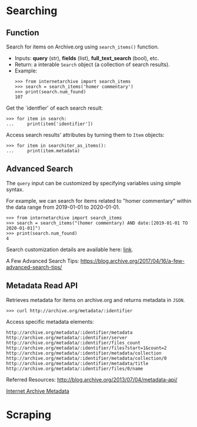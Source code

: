# Searching

## Function

Search for items on Archive.org using `search_items()` function.
  - Inputs: **query** (str), **fields** (list), **full_text_search** (bool), etc.
  - Return: a interable `Search` object (a collection of search results).
  - Example:  
    ```
    >>> from internetarchive import search_items
    >>> search = search_items('homer commentary')
    >>> print(search.num_found)
    107
    ```
    
Get the `identfier' of each search result:

```
>>> for item in search:
...     print(item['identifier'])

```
Access search results' attributes by turning them to `Item` objects: 

```
>>> for item in searchiter_as_items():
...     print(item.metadata)
```

## Advanced Search

The `query` input can be customized by specifying variables using simple syntax.

For example, we can search for items related to "homer commentary" within the data range from 2019-01-01 to 2020-01-01.
```
>>> from internetarchive import search_items
>>> search = search_items("(homer commentary) AND date:[2019-01-01 TO 2020-01-01]")
>>> print(search.num_found)
4
```
Search customization details are available here: [link](https://archive.org/advancedsearch.php).

A Few Advanced Search Tips: https://blog.archive.org/2017/04/16/a-few-advanced-search-tips/


## Metadata Read API

Retrieves metadata for items on archive.org and returns metadata in `JSON`.

```
>>> curl http://archive.org/metadata/:identifier
```

Access specific metadata elements:
```
http://archive.org/metadata/:identifier/metadata
http://archive.org/metadata/:identifier/server
http://archive.org/metadata/:identifier/files_count
http://archive.org/metadata/:identifier/files?start=1&count=2
http://archive.org/metadata/:identifier/metadata/collection
http://archive.org/metadata/:identifier/metadata/collection/0
http://archive.org/metadata/:identifier/metadata/title
http://archive.org/metadata/:identifier/files/0/name
```

Referred Resources: http://blog.archive.org/2013/07/04/metadata-api/

[Internet Archive Metadata](https://archive.org/services/docs/api/metadata-schema/index.html#)

# Scraping
